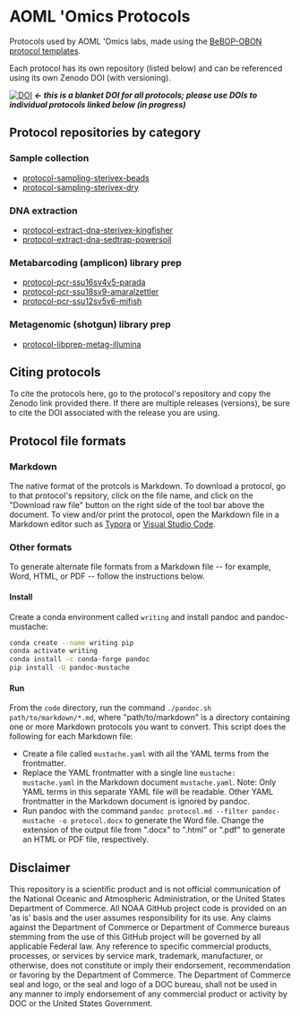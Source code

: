 # AOML 'Omics Protocols

Protocols used by AOML 'Omics labs, made using the [BeBOP-OBON protocol templates](https://github.com/BeBOP-OBON/0_protocol_collection_template).

Each protocol has its own repository (listed below) and can be referenced using its own Zenodo DOI (with versioning).

[![DOI](https://zenodo.org/badge/684207005.svg)](https://doi.org/10.5281/zenodo.14224754) ***<- this is a blanket DOI for all protocols; please use DOIs to individual protocols linked below (in progress)***

## Protocol repositories by category

### Sample collection

* [protocol-sampling-sterivex-beads](https://github.com/aomlomics/protocol-sampling-sterivex-beads)
* [protocol-sampling-sterivex-dry](https://github.com/aomlomics/protocol-sampling-sterivex-dry)

### DNA extraction

* [protocol-extract-dna-sterivex-kingfisher](https://github.com/aomlomics/protocol-extract-dna-sterivex-kingfisher)
* [protocol-extract-dna-sedtrap-powersoil](https://github.com/aomlomics/protocol-extract-dna-sedtrap-powersoil)

### Metabarcoding (amplicon) library prep

* [protocol-pcr-ssu16sv4v5-parada](https://github.com/aomlomics/protocol-pcr-ssu16sv4v5-parada)
* [protocol-pcr-ssu18sv9-amaralzettler](https://github.com/aomlomics/protocol-pcr-ssu18sv9-amaralzettler)
* [protocol-pcr-ssu12sv5v6-mifish](https://github.com/aomlomics/protocol-pcr-ssu12sv5v6-mifish)

### Metagenomic (shotgun) library prep

* [protocol-libprep-metag-illumina](https://github.com/aomlomics/protocol-libprep-metag-illumina)

## Citing protocols

To cite the protocols here, go to the protocol's repository and copy the Zenodo link provided there. If there are multiple releases (versions), be sure to cite the DOI associated with the release you are using.

## Protocol file formats

### Markdown

The native format of the protcols is Markdown. To download a protocol, go to that protocol's repsitory, click on the file name, and click on the "Download raw file" button on the right side of the tool bar above the document. To view and/or print the protocol, open the Markdown file in a Markdown editor such as [Typora](https://typora.io) or [Visual Studio Code](https://code.visualstudio.com/).

### Other formats

To generate alternate file formats from a Markdown file -- for example, Word, HTML, or PDF -- follow the instructions below.

#### Install

Create a conda environment called `writing` and install pandoc and pandoc-mustache:

```bash
conda create --name writing pip
conda activate writing
conda install -c conda-forge pandoc
pip install -U pandoc-mustache
 ```

#### Run

From the `code` directory, run the command `./pandoc.sh path/to/markdown/*.md`, where "path/to/markdown" is a directory containing one or more Markdown protocols you want to convert. This script does the following for each Markdown file:

* Create a file called `mustache.yaml` with all the YAML terms from the frontmatter.
* Replace the YAML frontmatter with a single line `mustache: mustache.yaml` in the Markdown document `mustache.yaml`. Note: Only YAML terms in this separate YAML file will be readable. Other YAML frontmatter in the Markdown document is ignored by pandoc.
* Run pandoc with the command `pandoc protocol.md --filter pandoc-mustache -o protocol.docx` to generate the Word file. Change the extension of the output file from ".docx" to ".html" or ".pdf" to generate an HTML or PDF file, respectively.

## Disclaimer  
This repository is a scientific product and is not official communication of the National Oceanic and Atmospheric Administration, or the United States Department of Commerce. All NOAA GitHub project code is provided on an 'as is' basis and the user assumes responsibility for its use. Any claims against the Department of Commerce or Department of Commerce bureaus stemming from the use of this GitHub project will be governed by all applicable Federal law. Any reference to specific commercial products, processes, or services by service mark, trademark, manufacturer, or otherwise, does not constitute or imply their endorsement, recommendation or favoring by the Department of Commerce. The Department of Commerce seal and logo, or the seal and logo of a DOC bureau, shall not be used in any manner to imply endorsement of any commercial product or activity by DOC or the United States Government.
